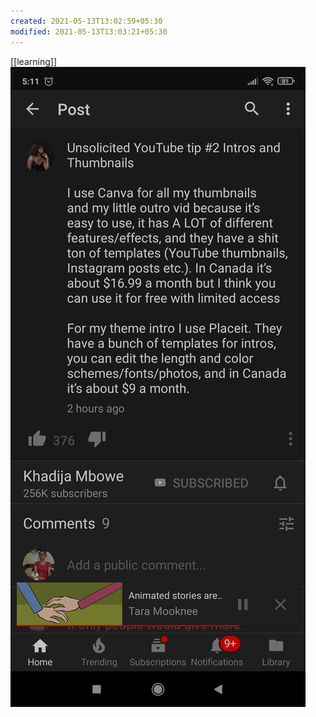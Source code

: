 ```yaml
---
created: 2021-05-13T13:02:59+05:30
modified: 2021-05-13T13:03:21+05:30
---
```

[[learning]]
![Image](./media/image_picker7797835555666160380.jpg)
